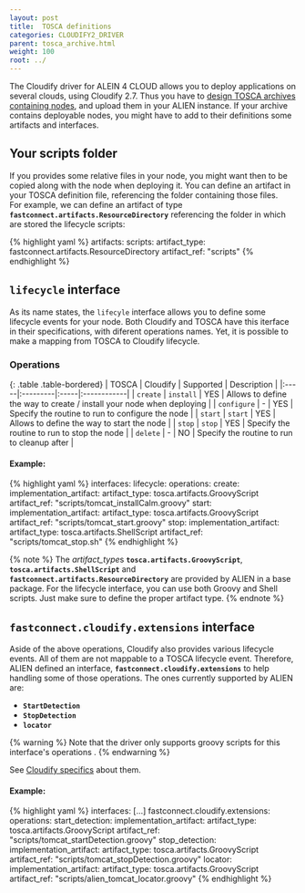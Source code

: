 ```yaml
---
layout: post
title:  TOSCA definitions
categories: CLOUDIFY2_DRIVER
parent: tosca_archive.html
weight: 100
root: ../
---
```


The Cloudify driver for ALEIN 4 CLOUD allows you to deploy applications on several clouds, using Cloudify 2.7.  Thus you have to [design TOSCA archives containing nodes](../components_guide/tosca_concepts_types_custom_nodes.html "TOSCA custom node"), and upload them in your ALIEN instance. If your archive contains deployable nodes, you might have to add to their definitions some artifacts and interfaces.

## Your scripts folder ##
If you provides some relative files in your node, you might want then to be copied along with the node when deploying it. You can define an artifact in your TOSCA definition file, referencing the folder containing those files.<br>
For example, we can define an artifact of type **`fastconnect.artifacts.ResourceDirectory`** referencing the folder in which are stored the lifecycle scripts:

{% highlight yaml %}
artifacts:
  scripts:
    artifact_type: fastconnect.artifacts.ResourceDirectory
    artifact_ref: "scripts"
{% endhighlight %}

## `lifecycle` interface ##
As its name states, the `lifecyle` interface allows you to define some lifecycle events for your node. Both Cloudify and TOSCA have this iterface in their specifications, with diferent operations names. Yet, it is possible to make a mapping from TOSCA to Cloudify lifecycle.

### Operations ###

{: .table .table-bordered}
| TOSCA | Cloudify | Supported | Description |
|:-----|:---------|:-----|:------------|
| `create` | `install` | YES | Allows to define the way to create / install your node when deploying |
| `configure` | - | YES | Specify the routine to run to configure the node |
| `start` | `start` | YES | Allows to define the way to start the node  |
| `stop` | `stop` | YES | Specify the routine to run to stop the node |
| `delete` | - | NO | Specify the routine to run to cleanup after |

#### Example: ####

{% highlight yaml %}
interfaces:
  lifecycle:
    operations:
      create:
        implementation_artifact:
          artifact_type: tosca.artifacts.GroovyScript
          artifact_ref: "scripts/tomcat_installCalm.groovy"
      start:
        implementation_artifact:
          artifact_type: tosca.artifacts.GroovyScript
          artifact_ref: "scripts/tomcat_start.groovy"
      stop:
        implementation_artifact:
          artifact_type: tosca.artifacts.ShellScript
          artifact_ref: "scripts/tomcat_stop.sh"
{% endhighlight %}

{% note %}
The *artifact_type*s **`tosca.artifacts.GroovyScript`**, **`tosca.artifacts.ShellScript`** and **`fastconnect.artifacts.ResourceDirectory`** are provided by ALIEN in a base package. For the lifecycle interface, you can use both Groovy and Shell scripts. Just make sure to define the proper artifact type.
{% endnote %}

## `fastconnect.cloudify.extensions` interface ##
Aside of the above operations, Cloudify also provides various lifecycle events. All of them are not mappable to a TOSCA lifecycle event. Therefore, ALIEN defined an interface, **`fastconnect.cloudify.extensions`** to help handling some of those operations. The ones currently supported by ALIEN are:

* **`StartDetection`**
* **`StopDetection`**
* **`locator`**

{% warning %}
Note that the driver only supports groovy scripts for this interface's operations .
{% endwarning %}

See [Cloudify specifics](lifecycle_spec.html "Cloudify lifecycle specifics")  about them.

#### Example: ####

{% highlight yaml %}
interfaces:
  [...]
    fastconnect.cloudify.extensions:
	  operations:
	    start_detection:
	      implementation_artifact:
	        artifact_type: tosca.artifacts.GroovyScript
	        artifact_ref: "scripts/tomcat_startDetection.groovy"
	    stop_detection:
	      implementation_artifact:
	        artifact_type: tosca.artifacts.GroovyScript
	        artifact_ref: "scripts/tomcat_stopDetection.groovy"
	    locator:
	      implementation_artifact:
	        artifact_type: tosca.artifacts.GroovyScript
	        artifact_ref: "scripts/alien_tomcat_locator.groovy"
{% endhighlight %}